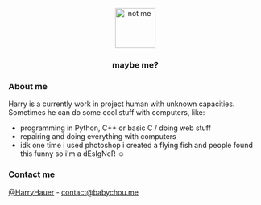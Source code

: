 <!--
**geekcatfr/geekcatfr** is a ✨ _special_ ✨ repository because its `README.md` (this file) appears on your GitHub profile.

Here are some ideas to get you started:

- 🔭 I’m currently working on ...
- 🌱 I’m currently learning ...
- 👯 I’m looking to collaborate on ...
- 🤔 I’m looking for help with ...
- 💬 Ask me about ...
- 📫 How to reach me: ...
- 😄 Pronouns: ...
- ⚡ Fun fact: ...
-->
<p align="center">
  <img src="https://avatars.githubusercontent.com/u/37616962?s=460&u=3ef9ae978dc7a56d11bd9b4deb3d48d683430e1d&v=4" alt="not me" width="80" height="80">
  <h3 align="center">maybe me?</h3>
</p>

### About me
Harry is a currently work in project human with unknown capacities. Sometimes he can do some cool stuff with computers, like:
- programming in Python, C++ or basic C / doing web stuff
- repairing and doing everything with computers
- idk one time i used photoshop i created a flying fish and people found this funny so i'm a dEsIgNeR :relaxed:

### Contact me
[@HarryHauer](https://twitter.com/harrypfff) - contact@babychou.me
